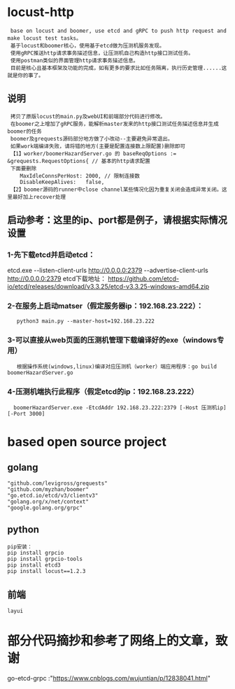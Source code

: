 # locust-http
     base on locust and boomer, use etcd and gRPC to push http request and make locust test tasks。
     基于locust和boomer核心，使用基于etcd做为压测机服务发现。
     使用gRPC推送http请求事务描述信息，让压测机自己构造http接口测试任务。
     使用postman类似的界面管理http请求事务描述信息。
     目前是核心且基本框架及功能的完成，如有更多的要求比如任务隔离，执行历史管理......这就是你的事了。

## 说明
     拷贝了原版locust的main.py及webUI和前端部分代码进行修改。
     在boomer之上增加了gRPC服务，能解析master发来的http接口测试任务描述信息并生成boomer的任务
     boomer及grequests源码部分地方做了小改动--主要避免异常退出。
     如果work端编译失败，请将错的地方(主要是配置连接数上限配置)删除即可
     【1】worker/boomerHazardServer.go 的 baseReqOptions := &grequests.RequestOptions{ // 基本的http请求配置
     下面要删除
		MaxIdleConnsPerHost: 2000, // 限制连接数
		DisableKeepAlives:   false,
     【2】boomer源码的runner中close channel某些情况化因为重复关闭会造成异常关闭。这里最好加上recover处理


## 启动参考：这里的ip、port都是例子，请根据实际情况设置
  ### 1-先下载etcd并启动etcd：
  etcd.exe --listen-client-urls http://0.0.0.0:2379 --advertise-client-urls http://0.0.0.0:2379
        etcd下载地址： https://github.com/etcd-io/etcd/releases/download/v3.3.25/etcd-v3.3.25-windows-amd64.zip  
  ### 2-在服务上启动matser（假定服务器ip：192.168.23.222）：
       python3 main.py --master-host=192.168.23.222
  ### 3-可以直接从web页面的压测机管理下载编译好的exe（windows专用）
       根据操作系统(windows,linux)编译对应压测机（worker）端应用程序：go build boomerHazardServer.go
  ### 4-压测机端执行此程序（假定etcd的ip：192.168.23.222）
      boomerHazardServer.exe -EtcdAddr 192.168.23.222:2379 [-Host 压测机ip] [-Port 3000]
    
# based open source project
  ## golang
    "github.com/levigross/grequests"
    "github.com/myzhan/boomer"
    "go.etcd.io/etcd/v3/clientv3"
    "golang.org/x/net/context"
    "google.golang.org/grpc"
  ## python
    pip安装：
    pip install grpcio
    pip install grpcio-tools
    pip install etcd3
    pip install locust==1.2.3
  ## 前端
    layui
# 部分代码摘抄和参考了网络上的文章，致谢
   go-etcd-grpc :"https://www.cnblogs.com/wujuntian/p/12838041.html"
